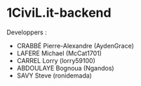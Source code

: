 # 1CiviL.it-backend

Developpers : 
- CRABBÉ Pierre-Alexandre (AydenGrace)
- LAFERE Michael (McCat1701)
- CARREL Lorry (lorry59100)
- ABDOULAYE Bognoua (Ngandos)
- SAVY Steve (ronidemada)
